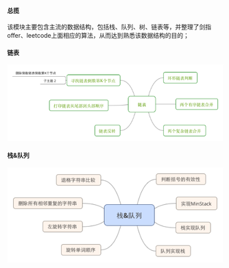 #### 总揽
该模块主要包含主流的数据结构，包括栈、队列、树、链表等，并整理了剑指offer、leetcode上面相应的算法，从而达到熟悉该数据结构的目的；

#### 链表
![链表算法](https://github.com/songnick/Algorithms/blob/master/png/Linked.png)

#### 栈&队列
![zhan](https://github.com/songnick/Algorithms/blob/master/png/Stack%26Queue.png)